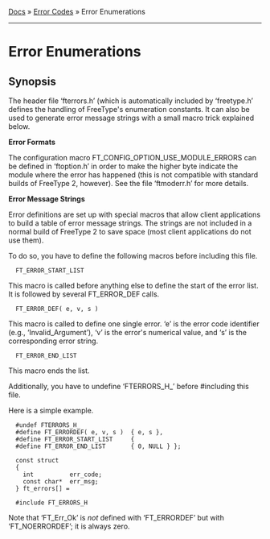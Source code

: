 [Docs](ft2-index.md) &raquo; [Error Codes](ft2-toc.md#error-codes) &raquo; Error Enumerations

-------------------------------

# Error Enumerations

## Synopsis

The header file &lsquo;fterrors.h&rsquo; (which is automatically included by &lsquo;freetype.h&rsquo; defines the handling of FreeType's enumeration constants. It can also be used to generate error message strings with a small macro trick explained below.

**Error Formats**

The configuration macro FT_CONFIG_OPTION_USE_MODULE_ERRORS can be defined in &lsquo;ftoption.h&rsquo; in order to make the higher byte indicate the module where the error has happened (this is not compatible with standard builds of FreeType&nbsp;2, however). See the file &lsquo;ftmoderr.h&rsquo; for more details.

**Error Message Strings**

Error definitions are set up with special macros that allow client applications to build a table of error message strings. The strings are not included in a normal build of FreeType&nbsp;2 to save space (most client applications do not use them).

To do so, you have to define the following macros before including this file.
```
  FT_ERROR_START_LIST
```

This macro is called before anything else to define the start of the error list. It is followed by several FT_ERROR_DEF calls.
```
  FT_ERROR_DEF( e, v, s )
```

This macro is called to define one single error. &lsquo;e&rsquo; is the error code identifier (e.g., &lsquo;Invalid_Argument&rsquo;), &lsquo;v&rsquo; is the error's numerical value, and &lsquo;s&rsquo; is the corresponding error string.
```
  FT_ERROR_END_LIST
```

This macro ends the list.

Additionally, you have to undefine &lsquo;FTERRORS_H_&rsquo; before #including this file.

Here is a simple example.
```
  #undef FTERRORS_H_
  #define FT_ERRORDEF( e, v, s )  { e, s },
  #define FT_ERROR_START_LIST     {
  #define FT_ERROR_END_LIST       { 0, NULL } };

  const struct
  {
    int          err_code;
    const char*  err_msg;
  } ft_errors[] =

  #include FT_ERRORS_H
```

Note that &lsquo;FT_Err_Ok&rsquo; is _not_ defined with &lsquo;FT_ERRORDEF&rsquo; but with &lsquo;FT_NOERRORDEF&rsquo;; it is always zero.

